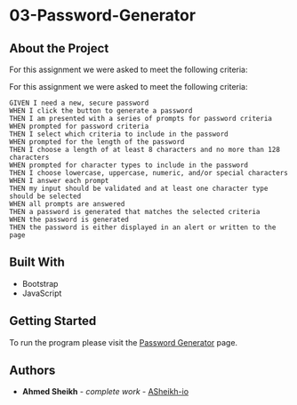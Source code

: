 # 03-Password-Generator
## About the Project
For this assignment we were asked to meet the following criteria:

For this assignment we were asked to meet the following criteria:

    GIVEN I need a new, secure password
    WHEN I click the button to generate a password
    THEN I am presented with a series of prompts for password criteria
    WHEN prompted for password criteria
    THEN I select which criteria to include in the password
    WHEN prompted for the length of the password
    THEN I choose a length of at least 8 characters and no more than 128 characters
    WHEN prompted for character types to include in the password
    THEN I choose lowercase, uppercase, numeric, and/or special characters
    WHEN I answer each prompt
    THEN my input should be validated and at least one character type should be selected
    WHEN all prompts are answered
    THEN a password is generated that matches the selected criteria
    WHEN the password is generated
    THEN the password is either displayed in an alert or written to the page

## Built With
- Bootstrap
- JavaScript

## Getting Started
To run the program please visit the [Password Generator](https://asheikh-io.github.io/03-Password-Generator/) page.


## Authors
- **Ahmed Sheikh** - _complete work_ - [ASheikh-io](https://github.com/ASheikh-io)